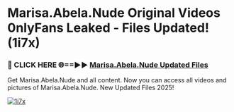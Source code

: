# Marisa.Abela.Nude Original Videos 0nlyFans Leaked - Files Updated! (1i7x)

<h3>🔴 CLICK HERE 🌐==►► <a href="https://tinyurl.com/y5r63du9" rel="nofollow">Marisa.Abela.Nude Updated Files</a></h3>

Get Marisa.Abela.Nude and all content. Now you can access all videos and pictures of Marisa.Abela.Nude. New Updated Files 2025!

[![1i7x](https://i.imgur.com/UVo9nyh.gif)](https://tinyurl.com/y5r63du9)